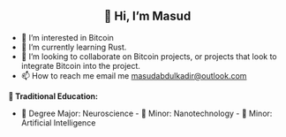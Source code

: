 



  <h2 align="center">👋 Hi, I’m Masud</h2>

- 👀 I’m interested in Bitcoin
- 🌱 I’m currently learning Rust.
- 💞️ I’m looking to collaborate on Bitcoin projects, or projects that look to integrate Bitcoin into the project. 
- 📫 How to reach me email me masudabdulkadir@outlook.com


**📓 Traditional Education:**
- 🧠 Degree Major: Neuroscience - 🔬 Minor: Nanotechnology - 🤖 Minor: Artificial Intelligence 
<!---
masud-abdulkadir/masud-abdulkadir is a ✨ special ✨ repository because its `README.md` (this file) appears on your GitHub profile.
You can click the Preview link to take a look at your changes.
--->
